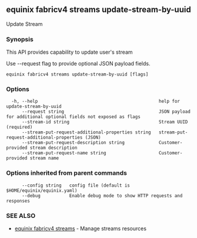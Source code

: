 ## equinix fabricv4 streams update-stream-by-uuid

Update Stream

### Synopsis

This API provides capability to update user's stream

Use --request flag to provide optional JSON payload fields.

```
equinix fabricv4 streams update-stream-by-uuid [flags]
```

### Options

```
  -h, --help                                              help for update-stream-by-uuid
      --request string                                    JSON payload for additional optional fields not exposed as flags
      --stream-id string                                  Stream UUID (required)
      --stream-put-request-additional-properties string   stream-put-request-additional-properties (JSON)
      --stream-put-request-description string             Customer-provided stream description
      --stream-put-request-name string                    Customer-provided stream name
```

### Options inherited from parent commands

```
      --config string   config file (default is $HOME/equinix/equinix.yaml)
      --debug           Enable debug mode to show HTTP requests and responses
```

### SEE ALSO

* [equinix fabricv4 streams](equinix_fabricv4_streams.md)	 - Manage streams resources

